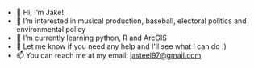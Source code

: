 - 👋 Hi, I’m Jake!
- 👀 I’m interested in musical production, baseball, electoral politics and environmental policy
- 🌱 I’m currently learning python, R and ArcGIS
- 💞️ Let me know if you need any help and I'll see what I can do :) 
- 📫 You can reach me at my email: jasteel97@gmail.com

<!---
jasteel97/jasteel97 is a ✨ special ✨ repository because its `README.md` (this file) appears on your GitHub profile.
You can click the Preview link to take a look at your changes.
--->
